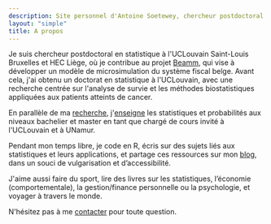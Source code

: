 ```yaml
---
description: Site personnel d'Antoine Soetewey, chercheur postdoctoral en statistique à l'UCLouvain Saint-Louis Bruxelles et HEC Liège
layout: "simple"
title: A propos
---
```


Je suis chercheur postdoctoral en statistique à l'UCLouvain Saint-Louis Bruxelles et HEC Liège, où je contribue au projet [Beamm](https://beamm.brussels/), qui vise à développer un modèle de microsimulation du système fiscal belge. Avant cela, j'ai obtenu un doctorat en statistique à l'UCLouvain, avec une recherche centrée sur l'analyse de survie et les méthodes biostatistiques appliquées aux patients atteints de cancer.

En parallèle de ma [recherche](/fr/research/), j'[enseigne](/fr/teaching/) les statistiques et probabilités aux niveaux bachelier et master en tant que chargé de cours invité à l'UCLouvain et à UNamur.

<!--
Je donne également des formations et du conseil en science des données, statistiques et R (logiciel statistique open source) dans le cadre de la plateforme technologique du Support en Méthodologie et Calcul Statistique de l'UCLouvain.

Compte tenu de mon expérience, j'accompagne également des :

- **Etudiants et chercheurs** dans leurs études ou la partie statistique de leur mémoire, TFE, thèse ou projet de recherche, grâce à des cours sur mesure et un accompagnement personnalisé en statistique et probabilité. Voir plus d'informations sur [easystat.be](https://easystat.be/).
- **Professionnels et entreprises** dans leurs recherches, analyses de données et prises de décisions éclairées en apportant une dimension statistique à leurs projets, quel que soit le secteur, le coeur de métier ou la taille de l'entreprise. Plus d'informations sur [datanalyze.be](https://datanalyze.be/fr/).

Si vous avez besoin d'aide en statistiques, en analyse de données ou en R, n'hésitez pas à me contacter via le site web correspondant
!-->

Pendant mon temps libre, je code en R, écris sur des sujets liés aux statistiques et leurs applications, et partage ces ressources sur mon [blog](https://statsandr.com/), dans un souci de vulgarisation et d’accessibilité.

J'aime aussi faire du sport, lire des livres sur les statistiques, l’économie (comportementale), la gestion/finance personnelle ou la psychologie, et voyager à travers le monde.

N'hésitez pas à me [contacter](/fr/contact/) pour toute question.